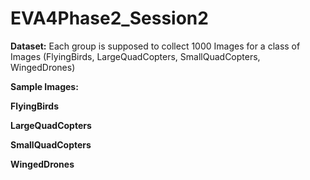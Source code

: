 # EVA4Phase2_Session2

**Dataset:**
Each group is supposed to collect 1000 Images for a class of Images (FlyingBirds, LargeQuadCopters, SmallQuadCopters, WingedDrones)

**Sample Images:**

**FlyingBirds**

**LargeQuadCopters**

**SmallQuadCopters**

**WingedDrones**
